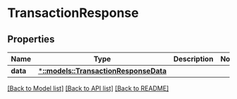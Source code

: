 # TransactionResponse

## Properties

Name | Type | Description | Notes
------------ | ------------- | ------------- | -------------
**data** | [***::models::TransactionResponseData**](TransactionResponse_data.md) |  | 

[[Back to Model list]](../README.md#documentation-for-models) [[Back to API list]](../README.md#documentation-for-api-endpoints) [[Back to README]](../README.md)


